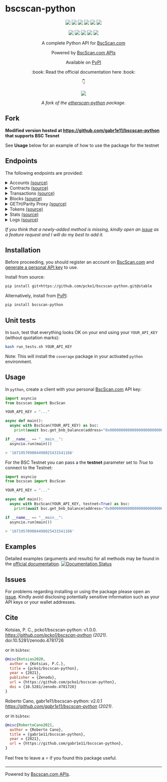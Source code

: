 # bscscan-python

<p align="center">
  <a href="https://github.com/pcko1/bscscan-python" alt="build">
        <img src="https://github.com/pcko1/bscscan-python/workflows/build/badge.svg" /></a>
  
  <a href="https://codecov.io/gh/pcko1/bscscan-python" alt="codecov">
        <img src="https://codecov.io/gh/pcko1/bscscan-python/branch/master/graph/badge.svg" /></a>
  
  <a href="https://app.codacy.com/gh/pcko1/bscscan-python?utm_source=github.com&utm_medium=referral&utm_content=pcko1/bscscan-python&utm_campaign=Badge_Grade" alt="code-quality">
        <img src="https://api.codacy.com/project/badge/Grade/a39faec4c53e45cda03c92d216278c65" /></a>
  
  <a href="https://codeclimate.com/github/pcko1/bscscan-python" alt="tech-debt">
        <img src="https://img.shields.io/codeclimate/tech-debt/pcko1/bscscan-python" /></a>

  <a href="https://codeclimate.com/github/pcko1/bscscan-python/maintainability" alt="maintainability">
        <img src="https://api.codeclimate.com/v1/badges/b9fefb77fed228a664d2/maintainability" /></a>
  
  <a href="https://www.codefactor.io/repository/github/pcko1/bscscan-python" alt="code-factor">
        <img src="https://www.codefactor.io/repository/github/pcko1/bscscan-python/badge" /></a>
</p>

<p align="center">
  <a href="https://badge.fury.io/py/bscscan-python" alt="pypi">
        <img src="https://badge.fury.io/py/bscscan-python.svg" /></a>
  
  <a href="" alt="pypi-downloads">
        <img src="https://img.shields.io/pypi/dm/bscscan-python" /></a>
  
  <a href="" alt="license">
        <img src="https://img.shields.io/github/license/pcko1/bscscan-python" /></a>
  
  <a href="https://www.python.org/downloads/release/python-385/" alt="python-version">
        <img src="https://img.shields.io/badge/python-3.8-blue.svg" /></a>
  
  <a href="https://zenodo.org/badge/latestdoi/340319392" alt="DOI">
        <img src="https://zenodo.org/badge/340319392.svg" /></a>  
</p>

<p align="center">
  A complete Python API for <a href="https://bscscan.com/">BscScan.com</a>
</p>

<p align="center">
  Powered by <a href="https://bscscan.com/apis">BscScan.com APIs</a>
</p>

<p align="center">
  Available on <a href="https://pypi.org/project/bscscan-python/">PyPI</a> 
</p>

<p align="center">
  :book: Read the official documentation here :book:
</p>

<p align="center">
  👇
</p>

<p align="center">
  <a href="https://bscscan-python.pankotsias.com/" alt="docs">
        <img src="https://img.shields.io/badge/docs-passing-brightgreen" /></a> 
</p>

<p align="center">
  <i>A fork of the <a href="https://github.com/pcko1/etherscan-python">etherscan-python</a> package.</i>
</p>

## Fork

**Modified version hosted at https://github.com/gabr1e11/bscscan-python that supports BSC Tesnet**

See **Usage** below for an example of how to use the package for the testnet

## Endpoints

The following endpoints are provided:

<details><summary>Accounts <a href="https://bscscan.com/apis#accounts">(source)</a></summary>
<p>

-   `get_bnb_balance`
-   `get_bnb_balance_multiple`
-   `get_normal_txs_by_address`
-   `get_normal_txs_by_address_paginated`
-   `get_internal_txs_by_address`
-   `get_internal_txs_by_address_paginated`
-   `get_internal_txs_by_txhash`
-   `get_internal_txs_by_block_range_paginated`
-   `get_bep20_token_transfer_events_by_address`
-   `get_bep20_token_transfer_events_by_contract_address_paginated`
-   `get_bep20_token_transfer_events_by_address_and_contract_paginated`
-   `get_bep721_token_transfer_events_by_address`
-   `get_bep721_token_transfer_events_by_contract_address_paginated`
-   `get_bep721_token_transfer_events_by_address_and_contract_paginated`
-   `get_validated_blocks_by_address`
-   `get_validated_blocks_by_address_paginated`

</details>

<details><summary>Contracts <a href="https://bscscan.com/apis#contracts">(source)</a></summary>
<p>
  
* `get_contract_abi`
* `get_contract_source_code`

</details>

<details><summary>Transactions <a href="https://bscscan.com/apis#transactions">(source)</a></summary>
<p>
  
* `get_tx_receipt_status`

</details>

<details><summary>Blocks <a href="https://bscscan.com/apis#blocks">(source)</a></summary>
<p>
  
* `get_block_reward_by_block_number`
* `get_est_block_countdown_time_by_block_number`
* `get_block_number_by_timestamp`

</details>

<details><summary>GETH/Parity Proxy <a href="https://bscscan.com/apis#proxy">(source)</a></summary>
<p>

-   `get_proxy_block_number`
-   `get_proxy_block_by_number`
-   `get_proxy_block_transaction_count_by_number`
-   `get_proxy_transaction_by_hash`
-   `get_proxy_transaction_by_block_number_and_index`
-   `get_proxy_transaction_count`
-   `get_proxy_transaction_receipt`
-   `get_proxy_call`
-   `get_proxy_code_at`
-   `get_proxy_storage_position_at`
-   `get_proxy_gas_price`
-   `get_proxy_est_gas`

</details>

<details><summary>Tokens <a href="https://bscscan.com/apis#tokens">(source)</a></summary>
<p>
  
* `get_total_supply_by_contract_address`
* `get_circulating_supply_by_contract_address`
* `get_acc_balance_by_token_contract_address`

</details>

<details><summary>Stats <a href="https://bscscan.com/apis#stats">(source)</a></summary>
<p>
  
* `get_total_bnb_supply`
* `get_validators_list`

</details>

</details>

<details><summary>Logs <a href="https://bscscan.com/apis#logs">(source)</a></summary>
<p>
  
* `get_logs`

</details>

_If you think that a newly-added method is missing, kindly open an [issue](https://github.com/pcko1/bscscan-python/issues) as a feature request and I will do my best to add it._

## Installation

Before proceeding, you should register an account on [BscScan.com](https://bscscan.com/) and [generate a personal API key](https://bscscan.com/myapikey) to use.

Install from source:

```bash
pip install git+https://github.com/pcko1/bscscan-python.git@stable
```

Alternatively, install from [PyPI](https://pypi.org/project/bscscan-python/):

```bash
pip install bscscan-python
```

## Unit tests

In `bash`, test that everything looks OK on your end using your `YOUR_API_KEY` (without quotation marks):

```bash
bash run_tests.sh YOUR_API_KEY
```

Note: This will install the `coverage` package in your activated `python` environment.

## Usage

In `python`, create a client with your personal [BscScan.com](https://bscscan.com/) API key:

```python
import asyncio
from bscscan import BscScan

YOUR_API_KEY = "..."

async def main():
  async with BscScan(YOUR_API_KEY) as bsc:
    print(await bsc.get_bnb_balance(address="0x0000000000000000000000000000000000001004"))

if __name__ == "__main__":
  asyncio.run(main())

> '167195709084498025431541166'
```

For the BSC Testnet you can pass a the **testnet** parameter set to _True_ to connect to the Testnet:

```python
import asyncio
from bscscan import BscScan

YOUR_API_KEY = "..."

async def main():
  async with BscScan(YOUR_API_KEY, testnet=True) as bsc:
    print(await bsc.get_bnb_balance(address="0x0000000000000000000000000000000000001004"))

if __name__ == "__main__":
  asyncio.run(main())

> '167195709084498025431541166'
```

## Examples

Detailed examples (arguments and results) for all methods may be found in the [official documentation](https://bscscan-python.pankotsias.com/bscscan.modules.html). [![Documentation Status](https://img.shields.io/badge/docs-passing-brightgreen)](https://bscscan-python.pankotsias.com/)

## Issues

For problems regarding installing or using the package please open an [issue](https://github.com/pcko1/bscscan-python/issues). Kindly avoid disclosing potentially sensitive information such as your API keys or your wallet addresses.

## Cite

Kotsias, P. C., pcko1/bscscan-python: v1.0.0. *https://github.com/pcko1/bscscan-python (2021)*. doi:10.5281/zenodo.4781726

or in `bibtex`:

```bibtex
@misc{Kotsias2020,
  author = {Kotsias, P.C.},
  title = {pcko1/bscscan-python},
  year = {2021},
  publisher = {Zenodo},
  url = {https://github.com/pcko1/bscscan-python},
  doi = {10.5281/zenodo.4781726}
}
```

Roberto Cano, gabr1e11/bscscan-python: v2.0.1 *https://github.com/gabr1e11/bscscan-python (2021)*.

or in `bibtex`:

```bibtex
@misc{RobertoCano2021,
  author = {Roberto Cano},
  title = {gabr1e11/bscscan-python},
  year = {2021},
  url = {https://github.com/gabr1e11/bscscan-python},
}
```

Feel free to leave a :star: if you found this package useful.

---

Powered by [Bscscan.com APIs](https://bscscan.com/apis).
